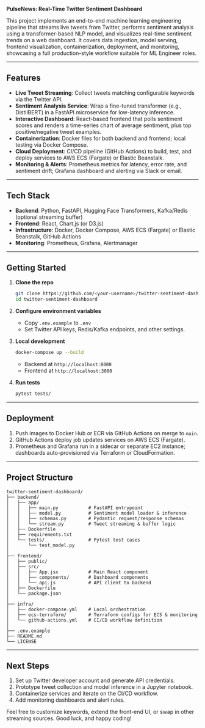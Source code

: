 **PulseNews: Real-Time Twitter Sentiment Dashboard**

This project implements an end-to-end machine learning engineering pipeline that streams live tweets from Twitter, performs sentiment analysis using a transformer-based NLP model, and visualizes real-time sentiment trends on a web dashboard. It covers data ingestion, model serving, frontend visualization, containerization, deployment, and monitoring, showcasing a full production-style workflow suitable for ML Engineer roles.

---

## Features

- **Live Tweet Streaming**: Collect tweets matching configurable keywords via the Twitter API.
- **Sentiment Analysis Service**: Wrap a fine-tuned transformer (e.g., DistilBERT) in a FastAPI microservice for low-latency inference.
- **Interactive Dashboard**: React-based frontend that polls sentiment scores and renders a time-series chart of average sentiment, plus top positive/negative tweet examples.
- **Containerization**: Docker files for both backend and frontend; local testing via Docker Compose.
- **Cloud Deployment**: CI/CD pipeline (GitHub Actions) to build, test, and deploy services to AWS ECS (Fargate) or Elastic Beanstalk.
- **Monitoring & Alerts**: Prometheus metrics for latency, error rate, and sentiment drift; Grafana dashboard and alerting via Slack or email.

---

## Tech Stack

- **Backend**: Python, FastAPI, Hugging Face Transformers, Kafka/Redis (optional streaming buffer)
- **Frontend**: React, Chart.js (or D3.js)
- **Infrastructure**: Docker, Docker Compose, AWS ECS (Fargate) or Elastic Beanstalk, GitHub Actions
- **Monitoring**: Prometheus, Grafana, Alertmanager

---

## Getting Started

1. **Clone the repo**

   ```bash
   git clone https://github.com/<your-username>/twitter-sentiment-dashboard.git
   cd twitter-sentiment-dashboard
   ```

2. **Configure environment variables**

   - Copy `.env.example` to `.env`
   - Set Twitter API keys, Redis/Kafka endpoints, and other settings.

3. **Local development**

   ```bash
   docker-compose up --build
   ```

   - Backend at `http://localhost:8000`
   - Frontend at `http://localhost:3000`

4. **Run tests**

   ```bash
   pytest tests/
   ```

---

## Deployment

1. Push images to Docker Hub or ECR via GitHub Actions on merge to `main`.
2. GitHub Actions deploy job updates services on AWS ECS (Fargate).
3. Prometheus and Grafana run in a sidecar or separate EC2 instance; dashboards auto-provisioned via Terraform or CloudFormation.

---

## Project Structure

```
twitter-sentiment-dashboard/
├── backend/
│   ├── app/
│   │   ├── main.py           # FastAPI entrypoint
│   │   ├── model.py          # Sentiment model loader & inference
│   │   ├── schemas.py        # Pydantic request/response schemas
│   │   └── stream.py         # Tweet streaming & buffer logic
│   ├── Dockerfile
│   ├── requirements.txt
│   └── tests/                # Pytest test cases
│       └── test_model.py
│
├── frontend/
│   ├── public/
│   ├── src/
│   │   ├── App.jsx           # Main React component
│   │   ├── components/       # Dashboard components
│   │   └── api.js            # API client to backend
│   ├── Dockerfile
│   └── package.json
│
├── infra/
│   ├── docker-compose.yml    # Local orchestration
│   ├── ecs-terraform/        # Terraform configs for ECS & monitoring
│   └── github-actions.yml    # CI/CD workflow definition
│
├── .env.example
├── README.md
└── LICENSE
```

---

## Next Steps

1. Set up Twitter developer account and generate API credentials.
2. Prototype tweet collection and model inference in a Jupyter notebook.
3. Containerize services and iterate on the CI/CD workflow.
4. Add monitoring dashboards and alert rules.

Feel free to customize keywords, extend the front-end UI, or swap in other streaming sources. Good luck, and happy coding!

